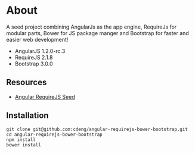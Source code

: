 # About

A seed project combining AngularJs as the app engine, RequireJs for modular parts, Bower for JS package manger and Bootstrap for faster and easier web development!

* AngularJS 1.2.0-rc.3
* RequireJS 2.1.8
* Bootstrap 3.0.0

## Resources

* [Angular RequireJS Seed](https://github.com/tnajdek/angular-requirejs-seed)

## Installation

    git clone git@github.com:cdeng/angular-requirejs-bower-bootstrap.git
    cd angular-requirejs-bower-bootstrap
    npm install
    bower install